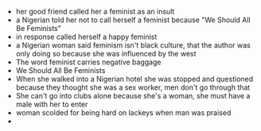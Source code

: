 - her good friend called her a feminist as an insult
- a Nigerian told her not to call herself a feminist because "We Should All Be Feminists"
- in response called herself a happy feminist
- a Nigerian woman said feminism isn't black culture, that the author was only doing so because she was influenced by the west
- The word feminist carries negative baggage
- We Should All Be Feminists
- When she walked into a Nigerian hotel she was stopped and questioned because they thought she was a sex worker, men don't go through that
- She can't go into clubs alone because she's a woman, she must have a male with her to enter
- woman scolded for being hard on lackeys when man was praised
- 